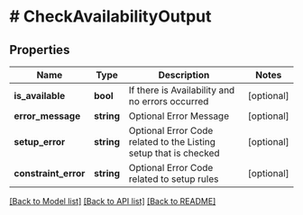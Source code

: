# # CheckAvailabilityOutput

## Properties

Name | Type | Description | Notes
------------ | ------------- | ------------- | -------------
**is_available** | **bool** | If there is Availability and no errors occurred | [optional] 
**error_message** | **string** | Optional Error Message | [optional] 
**setup_error** | **string** | Optional Error Code related to the Listing setup that is checked | [optional] 
**constraint_error** | **string** | Optional Error Code related to setup rules | [optional] 

[[Back to Model list]](../../README.md#documentation-for-models) [[Back to API list]](../../README.md#documentation-for-api-endpoints) [[Back to README]](../../README.md)


